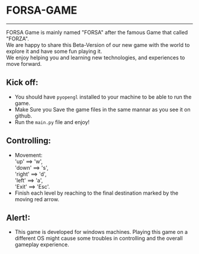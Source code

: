 # FORSA-GAME
------------------
FORSA Game is mainly named "FORSA" after the famous Game that called "FORZA".
<br> We are happy to share this Beta-Version of our new game with the world to explore it and have some fun playing it.
<br> We enjoy helping you and learning new technologies, and experiences to move forward.

## Kick off:
- You should have `pyopengl` installed to your machine to be able to run the game.
- Make Sure you Save the game files in the same mannar as you see it on github.
- Run the `main.py` file and enjoy!

## Controlling:
- Movement: <br> 'up' ==> 'w', <br> 'down' ==> 's', <br> 'right' ==> 'd', <br> 'left' ==> 'a', <br> 'Exit' ==> 'Esc'.
- Finish each level by reaching to the final destination marked by the moving red arrow.

## Alert!:
- This game is developed for windows machines. Playing this game on a different OS might cause some troubles in controlling and the overall gameplay experience.
